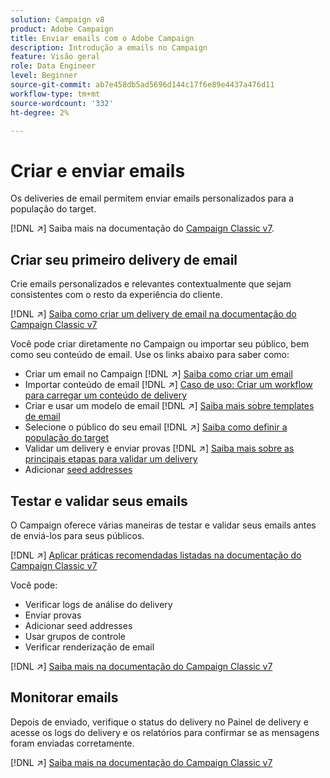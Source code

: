 ```yaml
---
solution: Campaign v8
product: Adobe Campaign
title: Enviar emails com o Adobe Campaign
description: Introdução a emails no Campaign
feature: Visão geral
role: Data Engineer
level: Beginner
source-git-commit: ab7e458db5ad5696d144c17f6e89e4437a476d11
workflow-type: tm+mt
source-wordcount: '332'
ht-degree: 2%

---
```


# Criar e enviar emails

Os deliveries de email permitem enviar emails personalizados para a população do target.

[!DNL :arrow_upper_right:] Saiba mais na documentação do  [Campaign Classic v7](https://experienceleague.adobe.com/docs/campaign-classic/using/sending-messages/sending-emails/about-email-channel.html).

## Criar seu primeiro delivery de email

Crie emails personalizados e relevantes contextualmente que sejam consistentes com o resto da experiência do cliente.

[!DNL :arrow_upper_right:] [Saiba como criar um delivery de email na documentação do Campaign Classic v7](https://experienceleague.adobe.com/docs/campaign-classic/using/designing-content/editing-html-content/use-case--creating-an-email-delivery.html)

Você pode criar diretamente no Campaign ou importar seu público, bem como seu conteúdo de email. Use os links abaixo para saber como:

* Criar um email no Campaign
   [!DNL :arrow_upper_right:] [Saiba como criar um email](https://experienceleague.adobe.com/docs/campaign-classic/using/sending-messages/sending-emails/defining-the-email-content.html)
* Importar conteúdo de email
   [!DNL :arrow_upper_right:] [Caso de uso: Criar um workflow para carregar um conteúdo de delivery](https://experienceleague.adobe.com/docs/campaign-classic/using/automating-with-workflows/use-cases/deliveries/loading-delivery-content.html)
* Criar e usar um modelo de email
   [!DNL :arrow_upper_right:] [Saiba mais sobre templates de email](https://experienceleague.adobe.com/docs/campaign-classic/using/sending-messages/using-delivery-templates/about-templates.html)
* Selecione o público do seu email
   [!DNL :arrow_upper_right:] [Saiba como definir a população do target](https://experienceleague.adobe.com/docs/campaign-classic/using/sending-messages/key-steps-when-creating-a-delivery/steps-defining-the-target-population.html)
* Validar um delivery e enviar provas
   [!DNL :arrow_upper_right:] [Saiba mais sobre as principais etapas para validar um delivery](https://experienceleague.adobe.com/docs/campaign-classic/using/sending-messages/key-steps-when-creating-a-delivery/steps-validating-the-delivery.html)
* Adicionar [seed addresses](https://experienceleague.adobe.com/docs/campaign-classic/using/sending-messages/using-seed-addresses/about-seed-addresses.html)

## Testar e validar seus emails

O Campaign oferece várias maneiras de testar e validar seus emails antes de enviá-los para seus públicos.

[!DNL :arrow_upper_right:] [Aplicar práticas recomendadas listadas na documentação do Campaign Classic v7](https://experienceleague.adobe.com/docs/campaign-classic/using/sending-messages/key-steps-when-creating-a-delivery/delivery-bestpractices/check-before-sending.html)

Você pode:

* Verificar logs de análise do delivery
* Enviar provas
* Adicionar seed addresses
* Usar grupos de controle
* Verificar renderização de email

[!DNL :arrow_upper_right:] [Saiba mais na documentação do Campaign Classic v7](https://experienceleague.adobe.com/docs/campaign-classic/using/sending-messages/key-steps-when-creating-a-delivery/steps-validating-the-delivery.html)

## Monitorar emails

Depois de enviado, verifique o status do delivery no Painel de delivery e acesse os logs do delivery e os relatórios para confirmar se as mensagens foram enviadas corretamente.

[!DNL :arrow_upper_right:] [Saiba mais na documentação do Campaign Classic v7](https://experienceleague.adobe.com/docs/campaign-classic/using/sending-messages/key-steps-when-creating-a-delivery/delivery-bestpractices/track-and-monitor.html)

